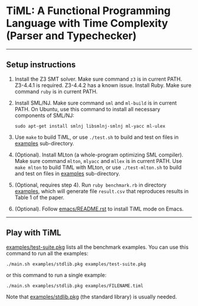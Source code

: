 # TiML: A Functional Programming Language with Time Complexity (Parser and Typechecker)

-------------------------------------------------------------------------------

## Setup instructions

1. Install the Z3 SMT solver. Make sure command `z3` is in current PATH.
   Z3-4.4.1 is required. Z3-4.4.2 has a known issue.
   Install Ruby. Make sure command `ruby` is in current PATH.

2. Install SML/NJ. Make sure command `sml` and `ml-build` is in current PATH.
   On Ubuntu, use this command to install all necessary components of SML/NJ:
       
   ```
   sudo apt-get install smlnj libsmlnj-smlnj ml-yacc ml-ulex
   ```

3. Use `make` to build TiML, or use `./test.sh` to build and test on files in [examples](examples) sub-directory.

4. (Optional). Install MLton (a whole-program optimizing SML compiler). Make sure command `mlton`, `mlyacc` and `mllex` is in current PATH. Use `make mlton` to build TiML with MLton, or use `./test-mlton.sh` to build and test on files in [examples](examples) sub-directory.

5. (Optional, requires step 4). Run `ruby benchmark.rb` in directory [examples](examples), which will generate file `result.csv` that reproduces results in Table 1 of the paper.

6. (Optional). Follow [emacs/README.rst](emacs/README.rst) to install TiML mode on Emacs.

-------------------------------------------------------------------------------

## Play with TiML

[examples/test-suite.pkg](examples/test-suite.pkg) lists all the benchmark examples. You can use this command to run all the examples:

  ```
  ./main.sh examples/stdlib.pkg examples/test-suite.pkg
  ```

or this command to run a single example:

  ```
  ./main.sh examples/stdlib.pkg examples/FILENAME.timl
  ```

Note that [examples/stdlib.pkg](examples/stdlib.pkg) (the standard library) is usually needed.
